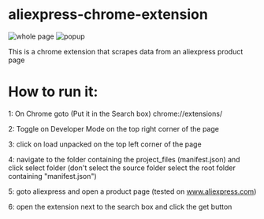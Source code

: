 # aliexpress-chrome-extension

![whole page](https://user-images.githubusercontent.com/111586718/187527057-f58c6701-1326-4e3a-89ca-0169b1e72059.png)
![popup](https://user-images.githubusercontent.com/111586718/187527070-30ff7799-65b1-43cd-be3b-cb2a46bf3e4c.png)


This is a chrome extension that scrapes data from an aliexpress product page


# How to run it:

1: On Chrome goto (Put it in the Search box) chrome://extensions/  

2: Toggle on Developer Mode on the top right corner of the page

3: click on load unpacked on the top left corner of the page

4: navigate to the folder containing the project_files (manifest.json) and click select folder (don't select the source folder select the root folder containing 
"manifest.json")

5: goto aliexpress and open a product page (tested on www.aliexpress.com)

6: open the extension next to the search box and click the get button



